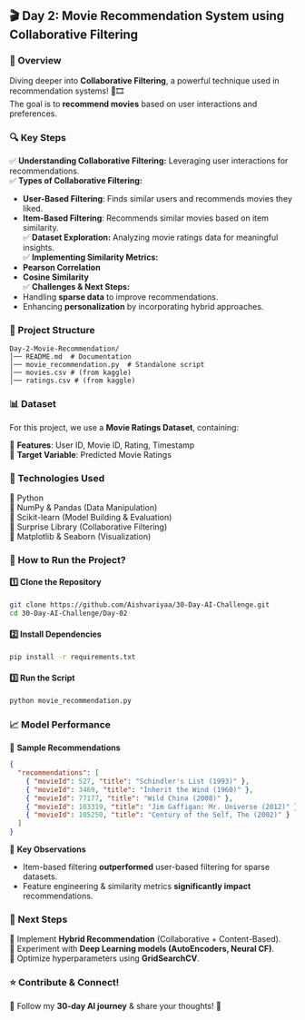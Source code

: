 ## 🎬 Day 2: Movie Recommendation System using Collaborative Filtering  

### 📌 Overview  
Diving deeper into **Collaborative Filtering**, a powerful technique used in recommendation systems! 🎥🎞️  
The goal is to **recommend movies** based on user interactions and preferences.  

### 🔍 Key Steps  
✅ **Understanding Collaborative Filtering:** Leveraging user interactions for recommendations.  
✅ **Types of Collaborative Filtering:**  
   - **User-Based Filtering**: Finds similar users and recommends movies they liked.  
   - **Item-Based Filtering**: Recommends similar movies based on item similarity.  
✅ **Dataset Exploration:** Analyzing movie ratings data for meaningful insights.  
✅ **Implementing Similarity Metrics:**  
   - **Pearson Correlation**  
   - **Cosine Similarity**  
✅ **Challenges & Next Steps:**  
   - Handling **sparse data** to improve recommendations.  
   - Enhancing **personalization** by incorporating hybrid approaches.  

### 📂 Project Structure  
```
Day-2-Movie-Recommendation/
│── README.md  # Documentation  
│── movie_recommendation.py  # Standalone script  
│── movies.csv # (from kaggle)
│── ratings.csv # (from kaggle)  
```

### 📊 Dataset  
For this project, we use a **Movie Ratings Dataset**, containing:  

📌 **Features**: User ID, Movie ID, Rating, Timestamp  
🎯 **Target Variable**: Predicted Movie Ratings  

### 🔧 Technologies Used  
🔹 Python  
🔹 NumPy & Pandas (Data Manipulation)  
🔹 Scikit-learn (Model Building & Evaluation)  
🔹 Surprise Library (Collaborative Filtering)  
🔹 Matplotlib & Seaborn (Visualization)  

### 📜 How to Run the Project?  
#### 1️⃣ Clone the Repository  
```bash
git clone https://github.com/Aishvariyaa/30-Day-AI-Challenge.git
cd 30-Day-AI-Challenge/Day-02
```

#### 2️⃣ Install Dependencies  
```bash
pip install -r requirements.txt
```

#### 3️⃣ Run the Script  
```bash
python movie_recommendation.py
```

### 📈 Model Performance  
📌 **Sample Recommendations**  
```json
{
  "recommendations": [
    { "movieId": 527, "title": "Schindler's List (1993)" },
    { "movieId": 3469, "title": "Inherit the Wind (1960)" },
    { "movieId": 77177, "title": "Wild China (2008)" },
    { "movieId": 103319, "title": "Jim Gaffigan: Mr. Universe (2012)" },
    { "movieId": 105250, "title": "Century of the Self, The (2002)" }
  ]
}
```
📌 **Key Observations**  
- Item-based filtering **outperformed** user-based filtering for sparse datasets.  
- Feature engineering & similarity metrics **significantly impact** recommendations.  

### 📌 Next Steps  
🔹 Implement **Hybrid Recommendation** (Collaborative + Content-Based).  
🔹 Experiment with **Deep Learning models (AutoEncoders, Neural CF)**.  
🔹 Optimize hyperparameters using **GridSearchCV**.  

### ⭐ Contribute & Connect!  
📢 Follow my **30-day AI journey** & share your thoughts! 🚀  
